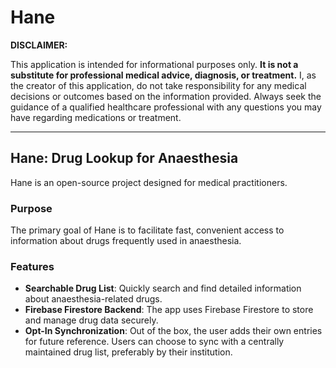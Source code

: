 # Hane

**DISCLAIMER:**

This application is intended for informational purposes only. **It is not a substitute for professional medical advice, diagnosis, or treatment.** I, as the creator of this application, do not take responsibility for any medical decisions or outcomes based on the information provided. Always seek the guidance of a qualified healthcare professional with any questions you may have regarding medications or treatment.

---

## Hane: Drug Lookup for Anaesthesia

Hane is an open-source project designed for medical practitioners.

### Purpose

The primary goal of Hane is to facilitate fast, convenient access to information about drugs frequently used in anaesthesia. 

### Features

- **Searchable Drug List**: Quickly search and find detailed information about anaesthesia-related drugs.
- **Firebase Firestore Backend**: The app uses Firebase Firestore to store and manage drug data securely.
- **Opt-In Synchronization**: Out of the box, the user adds their own entries for future reference. Users can choose to sync with a centrally maintained drug list, preferably by their institution.